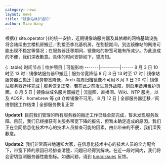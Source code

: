 ```yaml
---
category: news
layout: news
title: "镜像站维护通知"
author: Miao Wang
---
```


根据{{ site.operator }}的统一安排，近期镜像站服务器及其依赖的网络基础设施将会陆续由主楼机房搬迁／割接至李兆基机房。在割接期间，到达镜像站的网络可能出现不稳定等情况；在服务器迁移期间，镜像站的带宽可能有所减少。为此造成的不便，我们深表歉意。具体的时间安排如下，望周知。


{: .table}
时间节点 | 维护项目 | 可能影响
-------|----------|------
8 月 3 日 10 时至 13 时 | 镜像站服务器甲搬迁 | 服务带宽降低
8 月 3 日 13 时至 17 时 | 镜像站服务器乙搬迁 | 服务带宽降低，Arch 每周归档镜像不可用
8 月 3 日 20 时 | 镜像站服务器迁移完成 | 服务恢复正常。若在此之前发生意外故障，则启用备用维护页面。
8 月 5 日 | 镜像站域名服务器搬迁 | 流量图、直播间、Wiki、NTP 服务，以及 AOSP、homebrew 等 git 仓库镜像不可用。
8 月 12 日 | 全部服务器迁移／网络割接工作结束 | 全部服务恢复正常

**Update1**: 目前我们管理的所有服务器的搬迁工作已经全部完成，暂未发现服务故障。目前，我们已经接获有关服务带宽下降的报告，但暂未确定造成的原因。我们正在会同信息化技术中心的技术人员排查可能的因素，由此带来的不便，我们深表歉意。

**Update2**: 我们非常高兴地通知大家，在信息化技术中心的技术人员的全力配合下，带宽下降的原因已经排查清楚，问题已经得到解决。在近一段时间内，我们将会密切监测服务器性能指标。如遇问题，请到 [tuna/issues](https://github.com/tuna/issues/issues) 反馈。

